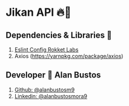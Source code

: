 # Jikan API :fire::office:

## Dependencies & Libraries :toolbox:

1. [Eslint Config Rokket Labs](https://github.com/rokket-labs/eslint-config-rokket-labs)
2. Axios (https://yarnpkg.com/package/axios)


## Developer :boy: Alan Bustos

1. [Github: @alanbustosm9](https://github.com/alanbustosm9)
2. [Linkedin: @alanbustosmora9](https://www.linkedin.com/in/alan-bustos-mora-80564a219/)






